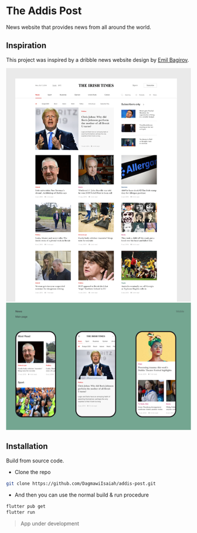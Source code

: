# The Addis Post

News website that provides news from all around the world.

## Inspiration

This project was inspired by a dribble news website design by [Emil Bagirov](https://www.behance.net/gallery/87075991/The-Irish-Times-News-portal-redesign-concept).

![Alt text for the image](assets/desktop.png)
![website design for mobile](assets/mobile.png)

## Installation

Build from source code.
- Clone the repo

```sh
git clone https://github.com/DagmawiIsaiah/addis-post.git
```
- And then you can use the normal build & run procedure 
```sh
flutter pub get
flutter run
```
> App under development
